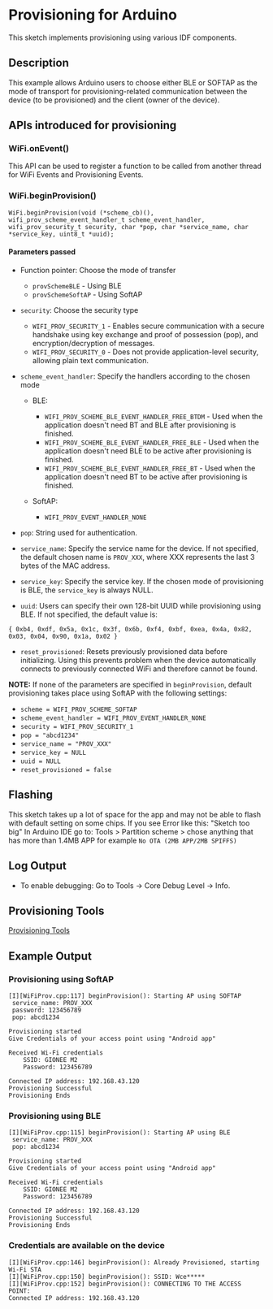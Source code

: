 # Provisioning for Arduino

This sketch implements provisioning using various IDF components.

## Description

This example allows Arduino users to choose either BLE or SOFTAP as the mode of transport for provisioning-related communication between the device (to be provisioned) and the client (owner of the device).

## APIs introduced for provisioning

### WiFi.onEvent()

This API can be used to register a function to be called from another
thread for WiFi Events and Provisioning Events.

### WiFi.beginProvision()

```
WiFi.beginProvision(void (*scheme_cb)(), wifi_prov_scheme_event_handler_t scheme_event_handler, wifi_prov_security_t security, char *pop, char *service_name, char *service_key, uint8_t *uuid);
```

#### Parameters passed

- Function pointer: Choose the mode of transfer
    - `provSchemeBLE` - Using BLE
    - `provSchemeSoftAP` - Using SoftAP

- `security`: Choose the security type
    - `WIFI_PROV_SECURITY_1` - Enables secure communication with a secure handshake using key exchange and proof of possession (pop), and encryption/decryption of messages.
    - `WIFI_PROV_SECURITY_0` - Does not provide application-level security, allowing plain text communication.

- `scheme_event_handler`: Specify the handlers according to the chosen mode
    - BLE:
        - `WIFI_PROV_SCHEME_BLE_EVENT_HANDLER_FREE_BTDM` - Used when the application doesn't need BT and BLE after provisioning is finished.
        - `WIFI_PROV_SCHEME_BLE_EVENT_HANDLER_FREE_BLE` - Used when the application doesn't need BLE to be active after provisioning is finished.
        - `WIFI_PROV_SCHEME_BLE_EVENT_HANDLER_FREE_BT` - Used when the application doesn't need BT to be active after provisioning is finished.

    - SoftAP:
        - `WIFI_PROV_EVENT_HANDLER_NONE`

- `pop`: String used for authentication.

- `service_name`: Specify the service name for the device. If not specified, the default chosen name is `PROV_XXX`, where XXX represents the last 3 bytes of the MAC address.

- `service_key`: Specify the service key. If the chosen mode of provisioning is BLE, the `service_key` is always NULL.

- `uuid`: Users can specify their own 128-bit UUID while provisioning using BLE. If not specified, the default value is:

```
{ 0xb4, 0xdf, 0x5a, 0x1c, 0x3f, 0x6b, 0xf4, 0xbf, 0xea, 0x4a, 0x82, 0x03, 0x04, 0x90, 0x1a, 0x02 }
```

- `reset_provisioned`: Resets previously provisioned data before initializing. Using this prevents problem when the device automatically connects to previously connected WiFi and therefore cannot be found.

**NOTE:** If none of the parameters are specified in `beginProvision`, default provisioning takes place using SoftAP with the following settings:
- `scheme = WIFI_PROV_SCHEME_SOFTAP`
- `scheme_event_handler = WIFI_PROV_EVENT_HANDLER_NONE`
- `security = WIFI_PROV_SECURITY_1`
- `pop = "abcd1234"`
- `service_name = "PROV_XXX"`
- `service_key = NULL`
- `uuid = NULL`
- `reset_provisioned = false`

## Flashing
This sketch takes up a lot of space for the app and may not be able to flash with default setting on some chips.
If you see Error like this: "Sketch too big"
In Arduino IDE go to: Tools > Partition scheme > chose anything that has more than 1.4MB APP for example `No OTA (2MB APP/2MB SPIFFS)`

## Log Output
- To enable debugging: Go to Tools -> Core Debug Level -> Info.

## Provisioning Tools
[Provisioning Tools](https://docs.espressif.com/projects/esp-idf/en/latest/esp32/api-reference/provisioning/wifi_provisioning.html#provisioning-tools)

## Example Output

### Provisioning using SoftAP
```
[I][WiFiProv.cpp:117] beginProvision(): Starting AP using SOFTAP
 service_name: PROV_XXX
 password: 123456789
 pop: abcd1234

Provisioning started
Give Credentials of your access point using "Android app"

Received Wi-Fi credentials
    SSID: GIONEE M2
    Password: 123456789

Connected IP address: 192.168.43.120
Provisioning Successful
Provisioning Ends
```

### Provisioning using BLE
```
[I][WiFiProv.cpp:115] beginProvision(): Starting AP using BLE
 service_name: PROV_XXX
 pop: abcd1234

Provisioning started
Give Credentials of your access point using "Android app"

Received Wi-Fi credentials
    SSID: GIONEE M2
    Password: 123456789

Connected IP address: 192.168.43.120
Provisioning Successful
Provisioning Ends
```

### Credentials are available on the device
```
[I][WiFiProv.cpp:146] beginProvision(): Already Provisioned, starting Wi-Fi STA
[I][WiFiProv.cpp:150] beginProvision(): SSID: Wce*****
[I][WiFiProv.cpp:152] beginProvision(): CONNECTING TO THE ACCESS POINT:
Connected IP address: 192.168.43.120
```